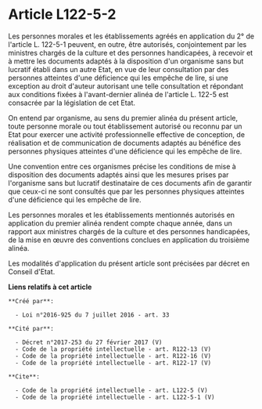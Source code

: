 # Article L122-5-2

Les personnes morales et les établissements agréés en application du 2° de l'article L. 122-5-1 peuvent, en outre, être
autorisés, conjointement par les ministres chargés de la culture et des personnes handicapées, à recevoir et à mettre les
documents adaptés à la disposition d'un organisme sans but lucratif établi dans un autre Etat, en vue de leur consultation
par des personnes atteintes d'une déficience qui les empêche de lire, si une exception au droit d'auteur autorisant une telle
consultation et répondant aux conditions fixées à l'avant-dernier alinéa de l'article L. 122-5 est consacrée par la
législation de cet Etat. 

On entend par organisme, au sens du premier alinéa du présent article, toute personne morale ou tout établissement autorisé
ou reconnu par un Etat pour exercer une activité professionnelle effective de conception, de réalisation et de communication
de documents adaptés au bénéfice des personnes physiques atteintes d'une déficience qui les empêche de lire. 

Une convention entre ces organismes précise les conditions de mise à disposition des documents adaptés ainsi que les mesures
prises par l'organisme sans but lucratif destinataire de ces documents afin de garantir que ceux-ci ne sont consultés que par
les personnes physiques atteintes d'une déficience qui les empêche de lire. 

Les personnes morales et les établissements mentionnés autorisés en application du premier alinéa rendent compte chaque
année, dans un rapport aux ministres chargés de la culture et des personnes handicapées, de la mise en œuvre des conventions
conclues en application du troisième alinéa. 

Les modalités d'application du présent article sont précisées par décret en Conseil d'Etat.

**Liens relatifs à cet article**

	**Créé par**:

	  - Loi n°2016-925 du 7 juillet 2016 - art. 33

	**Cité par**:

	  - Décret n°2017-253 du 27 février 2017 (V)
	  - Code de la propriété intellectuelle - art. R122-13 (V)
	  - Code de la propriété intellectuelle - art. R122-16 (V)
	  - Code de la propriété intellectuelle - art. R122-17 (V)

	**Cite**:

	  - Code de la propriété intellectuelle - art. L122-5 (V)
	  - Code de la propriété intellectuelle - art. L122-5-1 (V)
